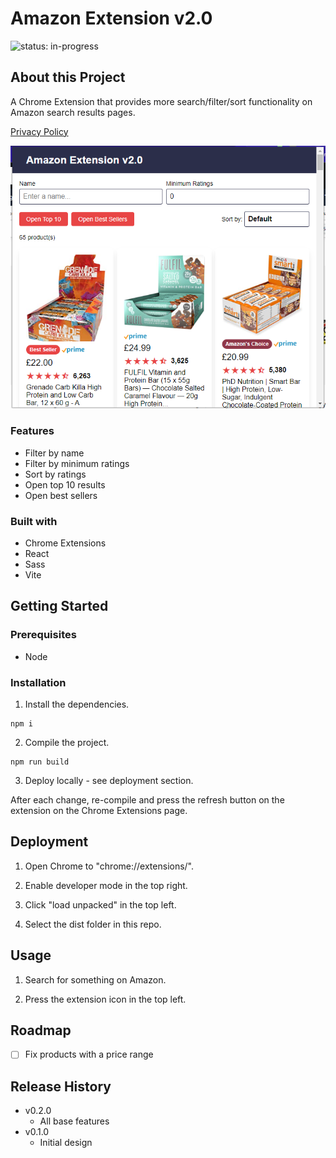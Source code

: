 # Amazon Extension v2.0

![status: in-progress](https://img.shields.io/badge/status-in--progress-green)

## About this Project

A Chrome Extension that provides more search/filter/sort functionality on Amazon search results pages.

[Privacy Policy](https://benpaullamb.github.io/amazon-extension-2.0/)

![Screenshot of the app](./screenshot.png)

### Features

- Filter by name
- Filter by minimum ratings
- Sort by ratings
- Open top 10 results
- Open best sellers

### Built with

- Chrome Extensions
- React
- Sass
- Vite

## Getting Started

### Prerequisites

- Node

### Installation

1. Install the dependencies.

```
npm i
```

2. Compile the project.

```
npm run build
```

3. Deploy locally - see deployment section.

After each change, re-compile and press the refresh button on the extension on the Chrome Extensions page.

## Deployment

1. Open Chrome to "chrome://extensions/".

2. Enable developer mode in the top right.

3. Click "load unpacked" in the top left.

4. Select the dist folder in this repo.

## Usage

1. Search for something on Amazon.

2. Press the extension icon in the top left.

## Roadmap

- [ ] Fix products with a price range

## Release History

- v0.2.0
  - All base features
- v0.1.0
  - Initial design
